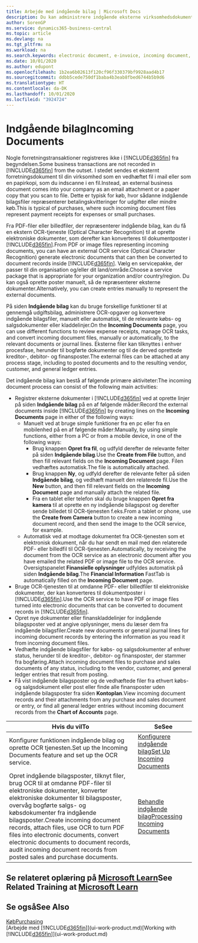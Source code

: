 ```yaml
---
title: Arbejde med indgående bilag | Microsoft Docs
description: Du kan administrere indgående eksterne virksomhedsdokumenter, f.eks. betalingskvitteringer eller PDF-filer, styre OCR-opgaver og konvertere filerne til elektroniske dokumenter og poster.
author: SorenGP
ms.service: dynamics365-business-central
ms.topic: article
ms.devlang: na
ms.tgt_pltfrm: na
ms.workload: na
ms.search.keywords: electronic document, e-invoice, incoming document, OCR, ecommerce, document exchange, import invoice
ms.date: 10/01/2020
ms.author: edupont
ms.openlocfilehash: 1b2ea6b02613f120cf96f330379bf9928aad4b17
ms.sourcegitcommit: ddbb5cede750df1baba4b3eab8fbed6744b5b9d6
ms.translationtype: HT
ms.contentlocale: da-DK
ms.lasthandoff: 10/01/2020
ms.locfileid: "3924724"
---
```

# <a name="incoming-documents"></a><span data-ttu-id="49873-103">Indgående bilag</span><span class="sxs-lookup"><span data-stu-id="49873-103">Incoming Documents</span></span>

<span data-ttu-id="49873-104">Nogle forretningstransaktioner registreres ikke i [!INCLUDE[d365fin](includes/d365fin_md.md)] fra begyndelsen.</span><span class="sxs-lookup"><span data-stu-id="49873-104">Some business transactions are not recorded in [!INCLUDE[d365fin](includes/d365fin_md.md)] from the outset.</span></span> <span data-ttu-id="49873-105">I stedet sendes et eksternt forretningsdokument til din virksomhed som en vedhæftet fil i mail eller som en papirkopi, som du indscanne i en fil.</span><span class="sxs-lookup"><span data-stu-id="49873-105">Instead, an external business document comes into your company as an email attachment or a paper copy that you scan to file.</span></span> <span data-ttu-id="49873-106">Dette er typisk for køb, hvor sådanne indgående bilagsfiler repræsenterer betalingskvitteringer for udgifter eller mindre køb.</span><span class="sxs-lookup"><span data-stu-id="49873-106">This is typical of purchases, where such incoming document files represent payment receipts for expenses or small purchases.</span></span>

<span data-ttu-id="49873-107">Fra PDF-filer eller billedfiler, der repræsenterer indgående bilag, kan du få en ekstern OCR-tjeneste (Optical Character Recognition) til at oprette elektroniske dokumenter, som derefter kan konverteres til dokumentposter i [!INCLUDE[d365fin](includes/d365fin_md.md)].</span><span class="sxs-lookup"><span data-stu-id="49873-107">From PDF or image files representing incoming documents, you can have an external OCR service (Optical Character Recognition) generate electronic documents that can then be converted to document records inside [!INCLUDE[d365fin](includes/d365fin_md.md)].</span></span> <span data-ttu-id="49873-108">Vælg en servicepakke, der passer til din organisation og/eller dit land/område.</span><span class="sxs-lookup"><span data-stu-id="49873-108">Choose a service package that is appropriate for your organization and/or country/region.</span></span> <span data-ttu-id="49873-109">Du kan også oprette poster manuelt, så de repræsenterer eksterne dokumenter.</span><span class="sxs-lookup"><span data-stu-id="49873-109">Alternatively, you can create entries manually to represent the external documents.</span></span>  

<span data-ttu-id="49873-110">På siden **Indgående bilag** kan du bruge forskellige funktioner til at gennemgå udgiftsbilag, administrere OCR-opgaver og konvertere indgående bilagsfiler, manuelt eller automatisk, til de relevante købs- og salgsdokumenter eller kladdelinjer.</span><span class="sxs-lookup"><span data-stu-id="49873-110">On the **Incoming Documents** page, you can use different functions to review expense receipts, manage OCR tasks, and convert incoming document files, manually or automatically, to the relevant documents or journal lines.</span></span> <span data-ttu-id="49873-111">Eksterne filer kan tilknyttes i enhver procesfase, herunder til bogførte dokumenter og til de derved oprettede kreditor-, debitor- og finansposter.</span><span class="sxs-lookup"><span data-stu-id="49873-111">The external files can be attached at any process stage, including to posted documents and to the resulting vendor, customer, and general ledger entries.</span></span>

<span data-ttu-id="49873-112">Det indgående bilag kan bestå af følgende primære aktiviteter:</span><span class="sxs-lookup"><span data-stu-id="49873-112">The incoming document process can consist of the following main activities:</span></span>

* <span data-ttu-id="49873-113">Registrer eksterne dokumenter i [!INCLUDE[d365fin](includes/d365fin_md.md)] ved at oprette linjer på siden **Indgående bilag** på en af følgende måder:</span><span class="sxs-lookup"><span data-stu-id="49873-113">Record the external documents inside [!INCLUDE[d365fin](includes/d365fin_md.md)] by creating lines on the **Incoming Documents** page in either of the following ways:</span></span>
  * <span data-ttu-id="49873-114">Manuelt ved at bruge simple funktioner fra en pc eller fra en mobilenhed på en af følgende måder:</span><span class="sxs-lookup"><span data-stu-id="49873-114">Manually, by using simple functions, either from a PC or from a mobile device, in one of the following ways:</span></span>
    * <span data-ttu-id="49873-115">Brug knappen **Opret fra fil**, og udfyld derefter de relevante felter på siden **Indgående bilag**.</span><span class="sxs-lookup"><span data-stu-id="49873-115">Use the **Create from File** button, and then fill relevant fields on the **Incoming Document** page.</span></span> <span data-ttu-id="49873-116">Filen vedhæftes automatisk.</span><span class="sxs-lookup"><span data-stu-id="49873-116">The file is automatically attached.</span></span>  
    * <span data-ttu-id="49873-117">Brug knappen **Ny**, og udfyld derefter de relevante felter på siden **Indgående bilag**, og vedhæft manuelt den relaterede fil.</span><span class="sxs-lookup"><span data-stu-id="49873-117">Use the **New** button, and then fill relevant fields on the **Incoming Document** page and manually attach the related file.</span></span>
    * <span data-ttu-id="49873-118">Fra en tablet eller telefon skal du bruge knappen **Opret fra kamera** til at oprette en ny indgående bilagspost og derefter sende billedet til OCR-tjenesten f.eks.</span><span class="sxs-lookup"><span data-stu-id="49873-118">From a tablet or phone, use the **Create from Camera** button to create a new incoming document record, and then send the image to the OCR service, for example.</span></span>
  * <span data-ttu-id="49873-119">Automatisk ved at modtage dokumentet fra OCR-tjenesten som et elektronisk dokument, når du har sendt en mail med den relaterede PDF- eller billedfil til OCR-tjenesten.</span><span class="sxs-lookup"><span data-stu-id="49873-119">Automatically, by receiving the document from the OCR service as an electronic document after you have emailed the related PDF or image file to the OCR service.</span></span> <span data-ttu-id="49873-120">Oversigtspanelet **Finansielle oplysninger** udfyldes automatisk på siden **Indgående bilag**.</span><span class="sxs-lookup"><span data-stu-id="49873-120">The **Financial Information** FastTab is automatically filled on the **Incoming Document** page.</span></span>
* <span data-ttu-id="49873-121">Bruge OCR-tjenesten til at omdanne PDF- eller billedfiler til elektroniske dokumenter, der kan konverteres til dokumentposter i [!INCLUDE[d365fin](includes/d365fin_md.md)].</span><span class="sxs-lookup"><span data-stu-id="49873-121">Use the OCR service to have PDF or image files turned into electronic documents that can be converted to document records in [!INCLUDE[d365fin](includes/d365fin_md.md)].</span></span>
* <span data-ttu-id="49873-122">Opret nye dokumenter eller finanskladdelinjer for indgående bilagsposter ved at angive oplysninger, mens du læser dem fra indgående bilagsfiler.</span><span class="sxs-lookup"><span data-stu-id="49873-122">Create new documents or general journal lines for incoming document records by entering the information as you read it from incoming document files.</span></span>
* <span data-ttu-id="49873-123">Vedhæfte indgående bilagsfiler for købs- og salgsdokumenter af enhver status, herunder til de kreditor-, debitor- og finansposter, der stammer fra bogføring.</span><span class="sxs-lookup"><span data-stu-id="49873-123">Attach incoming document files to purchase and sales documents of any status, including to the vendor, customer, and general ledger entries that result from posting.</span></span>
* <span data-ttu-id="49873-124">Få vist indgående bilagsposter og de vedhæftede filer fra ethvert købs- og salgsdokument eller post eller finde alle finansposter uden indgående bilagsposter fra siden **Kontoplan**.</span><span class="sxs-lookup"><span data-stu-id="49873-124">View incoming document records and their attachments from any purchase and sales document or entry, or find all general ledger entries without incoming document records from the **Chart of Accounts** page.</span></span>

| <span data-ttu-id="49873-125">Hvis du vil</span><span class="sxs-lookup"><span data-stu-id="49873-125">To</span></span> | <span data-ttu-id="49873-126">Se</span><span class="sxs-lookup"><span data-stu-id="49873-126">See</span></span> |
| --- | --- |
| <span data-ttu-id="49873-127">Konfigurer funktionen indgående bilag og oprette OCR tjenesten.</span><span class="sxs-lookup"><span data-stu-id="49873-127">Set up the Incoming Documents feature and set up the OCR service.</span></span> |[<span data-ttu-id="49873-128">Konfigurere indgående bilag</span><span class="sxs-lookup"><span data-stu-id="49873-128">Set Up Incoming Documents</span></span>](across-how-setup-income-documents.md) |
| <span data-ttu-id="49873-129">Opret indgående bilagsposter, tilknyt filer, brug OCR til at omdanne PDF-filer til elektroniske dokumenter, konverter elektroniske dokumenter til bilagsposter, overvåg bogførte salgs- og købsdokumenter fra indgående bilagsposter.</span><span class="sxs-lookup"><span data-stu-id="49873-129">Create incoming document records, attach files, use OCR to turn PDF files into electronic documents, convert electronic documents to document records, audit incoming document records from posted sales and purchase documents.</span></span> |[<span data-ttu-id="49873-130">Behandle indgående bilag</span><span class="sxs-lookup"><span data-stu-id="49873-130">Processing Incoming Documents</span></span>](across-process-income-documents.md) |

## <a name="see-related-training-at-microsoft-learn"></a><span data-ttu-id="49873-131">Se relateret oplæring på [Microsoft Learn](/learn/modules/incoming-documents-dynamics-365-business-central/index)</span><span class="sxs-lookup"><span data-stu-id="49873-131">See Related Training at [Microsoft Learn](/learn/modules/incoming-documents-dynamics-365-business-central/index)</span></span>

## <a name="see-also"></a><span data-ttu-id="49873-132">Se også</span><span class="sxs-lookup"><span data-stu-id="49873-132">See Also</span></span>

[<span data-ttu-id="49873-133">Køb</span><span class="sxs-lookup"><span data-stu-id="49873-133">Purchasing</span></span>](purchasing-manage-purchasing.md)  
<span data-ttu-id="49873-134">[Arbejde med [!INCLUDE[d365fin](includes/d365fin_md.md)]](ui-work-product.md)</span><span class="sxs-lookup"><span data-stu-id="49873-134">[Working with [!INCLUDE[d365fin](includes/d365fin_md.md)]](ui-work-product.md)</span></span>  

